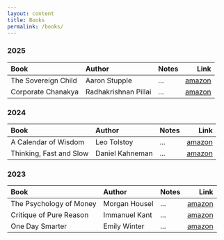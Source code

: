 ```yaml
---
layout: content
title: Books
permalink: /books/
---
```


### 2025

| Book | Author | Notes | Link |
| :--- | :--- | :--- | ----: |
| The Sovereign Child | Aaron Stupple | ... | [amazon](https://amzn.to/4cHVv7i) |
| Corporate Chanakya | Radhakrishnan Pillai | ... | [amazon](https://amzn.to/42QfD3H) |

### 2024
| Book | Author | Notes | Link |
| :--- | :--- | :--- | ----: |
| A Calendar of Wisdom | Leo Tolstoy | ... | [amazon](https://amzn.to/3Eiy0Ff) |
| Thinking, Fast and Slow | Daniel Kahneman | ... | [amazon](https://amzn.to/4iwppN3) |

### 2023
| Book | Author | Notes | Link |
| :--- | :--- | :--- | ----: |
| The Psychology of Money | Morgan Housel | ... | [amazon](https://amzn.to/42olpth) |
| Critique of Pure Reason | Immanuel Kant | ... | [amazon](https://amzn.to/4ji7St0) |
| One Day Smarter | Emily Winter | ... | [amazon](https://amzn.to/3Rts6Uz) |
